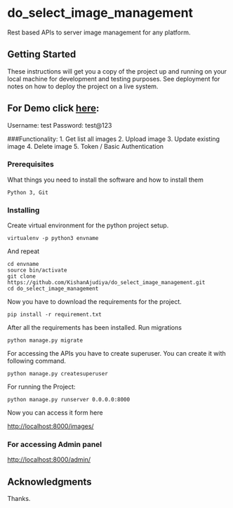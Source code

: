 
# do_select_image_management

Rest based APIs to server image management for any platform.

## Getting Started

These instructions will get you a copy of the project up and running on your local machine for development and testing purposes. See deployment for notes on how to deploy the project on a live system.

## For Demo click [here](https://radiant-tundra-99837.herokuapp.com/images/):

Username: test
Password: test@123

###Functionality:
     1. Get list all images
     2. Upload image
     3. Update existing image
     4. Delete image
     5. Token / Basic Authentication

### Prerequisites

What things you need to install the software and how to install them

```
Python 3, Git
```

### Installing

Create virtual environment for the python project setup.

```
virtualenv -p python3 envname
```

And repeat

```
cd envname
source bin/activate
git clone https://github.com/KishanAjudiya/do_select_image_management.git
cd do_select_image_management
```

Now you have to download the requirements for the project.

```
pip install -r requirement.txt
```

After all the requirements has been installed. Run migrations

```
python manage.py migrate
```
For accessing the APIs you have to create superuser. You can create it with following command.
```
python manage.py createsuperuser
```

For running the Project:

```
python manage.py runserver 0.0.0.0:8000
```

Now you can access it form here

[http://localhost:8000/images/](http://localhost:8000/images/)

### For accessing Admin panel
[http://localhost:8000/admin/](http://localhost:8000/admin/)


## Acknowledgments

Thanks.